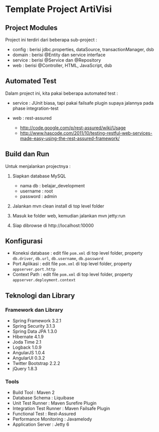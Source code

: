 # Template Project ArtiVisi #

## Project Modules ##

Project ini terdiri dari beberapa sub-project : 

* config : berisi jdbc.properties, dataSource, transactionManager, dsb
* domain : berisi @Entity dan service interface
* service : berisi @Service dan @Repository
* web : berisi @Controller, HTML, JavaScript, dsb


## Automated Test ##

Dalam project ini, kita pakai beberapa automated test : 

* service : JUnit biasa, tapi pakai failsafe plugin supaya jalannya pada phase integration-test

* web : rest-assured

	* http://code.google.com/p/rest-assured/wiki/Usage 
	* http://www.hascode.com/2011/10/testing-restful-web-services-made-easy-using-the-rest-assured-framework/ 

## Build dan Run ##

Untuk menjalankan projectnya : 

1. Siapkan database MySQL

    * nama db : belajar_development 
    * username : root 
    * password : admin 

2. Jalankan mvn clean install di top level folder
3. Masuk ke folder web, kemudian jalankan mvn jetty:run
4. Siap dibrowse di http://localhost:10000

## Konfigurasi ##

* Koneksi database : edit file `pom.xml` di top level folder, property `db.driver`, `db.url`, `db.username`, `db.password`
* Port Aplikasi : edit file `pom.xml` di top level folder, property `appserver.port.http`
* Context Path : edit file `pom.xml` di top level folder, property `appserver.deployment.context`

## Teknologi dan Library ##

### Framework dan Library ###

* Spring Framework 3.2.1
* Spring Security 3.1.3
* Spring Data JPA 1.3.0
* Hibernate 4.1.9
* Joda Time 2.1
* Logback 1.0.9
* AngularJS 1.0.4
* AngularUI 0.3.2
* Twitter Bootstrap 2.2.2
* jQuery 1.8.3

### Tools ###

* Build Tool : Maven 2
* Database Schema : Liquibase
* Unit Test Runner : Maven Surefire Plugin
* Integration Test Runner : Maven Failsafe Plugin
* Functional Test : Rest-Assured
* Performance Monitoring : Javamelody
* Application Server : Jetty 6